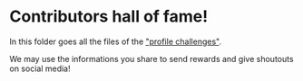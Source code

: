 # Contributors hall of fame!

In this folder goes all the files of the ["profile challenges"](../challenges/profile&#32;page.md).

We may use the informations you share to send rewards and give shoutouts on social media!


